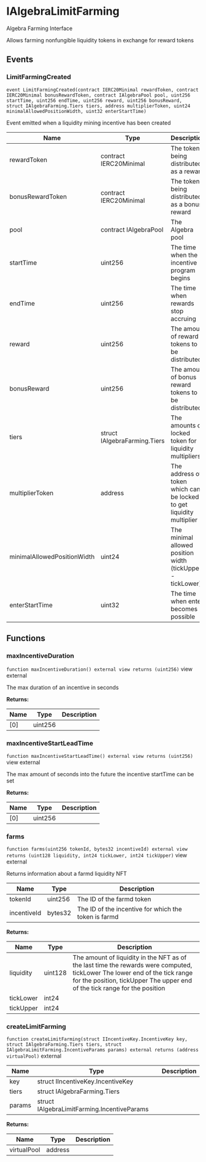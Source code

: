 

# IAlgebraLimitFarming


Algebra Farming Interface

Allows farming nonfungible liquidity tokens in exchange for reward tokens



## Events
### LimitFarmingCreated


`event LimitFarmingCreated(contract IERC20Minimal rewardToken, contract IERC20Minimal bonusRewardToken, contract IAlgebraPool pool, uint256 startTime, uint256 endTime, uint256 reward, uint256 bonusReward, struct IAlgebraFarming.Tiers tiers, address multiplierToken, uint24 minimalAllowedPositionWidth, uint32 enterStartTime)`  

Event emitted when a liquidity mining incentive has been created



| Name | Type | Description |
| ---- | ---- | ----------- |
| rewardToken | contract IERC20Minimal | The token being distributed as a reward |
| bonusRewardToken | contract IERC20Minimal | The token being distributed as a bonus reward |
| pool | contract IAlgebraPool | The Algebra pool |
| startTime | uint256 | The time when the incentive program begins |
| endTime | uint256 | The time when rewards stop accruing |
| reward | uint256 | The amount of reward tokens to be distributed |
| bonusReward | uint256 | The amount of bonus reward tokens to be distributed |
| tiers | struct IAlgebraFarming.Tiers | The amounts of locked token for liquidity multipliers |
| multiplierToken | address | The address of token which can be locked to get liquidity multiplier |
| minimalAllowedPositionWidth | uint24 | The minimal allowed position width (tickUpper - tickLower) |
| enterStartTime | uint32 | The time when enter becomes possible |




## Functions
### maxIncentiveDuration


`function maxIncentiveDuration() external view returns (uint256)` view external

The max duration of an incentive in seconds




**Returns:**

| Name | Type | Description |
| ---- | ---- | ----------- |
| [0] | uint256 |  |

### maxIncentiveStartLeadTime


`function maxIncentiveStartLeadTime() external view returns (uint256)` view external

The max amount of seconds into the future the incentive startTime can be set




**Returns:**

| Name | Type | Description |
| ---- | ---- | ----------- |
| [0] | uint256 |  |

### farms


`function farms(uint256 tokenId, bytes32 incentiveId) external view returns (uint128 liquidity, int24 tickLower, int24 tickUpper)` view external

Returns information about a farmd liquidity NFT



| Name | Type | Description |
| ---- | ---- | ----------- |
| tokenId | uint256 | The ID of the farmd token |
| incentiveId | bytes32 | The ID of the incentive for which the token is farmd |

**Returns:**

| Name | Type | Description |
| ---- | ---- | ----------- |
| liquidity | uint128 | The amount of liquidity in the NFT as of the last time the rewards were computed, tickLower The lower end of the tick range for the position, tickUpper The upper end of the tick range for the position |
| tickLower | int24 |  |
| tickUpper | int24 |  |

### createLimitFarming


`function createLimitFarming(struct IIncentiveKey.IncentiveKey key, struct IAlgebraFarming.Tiers tiers, struct IAlgebraLimitFarming.IncentiveParams params) external returns (address virtualPool)`  external





| Name | Type | Description |
| ---- | ---- | ----------- |
| key | struct IIncentiveKey.IncentiveKey |  |
| tiers | struct IAlgebraFarming.Tiers |  |
| params | struct IAlgebraLimitFarming.IncentiveParams |  |

**Returns:**

| Name | Type | Description |
| ---- | ---- | ----------- |
| virtualPool | address |  |




